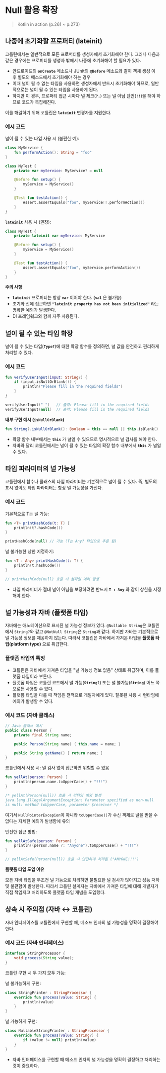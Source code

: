 # Null 활용 확장

> Kotlin in action (p.261 ~ p.273)

## **나중에 초기화할 프로퍼티 (lateinit)**

코틀린에서는 일반적으로 모든 프로퍼티를 생성자에서 초기화해야 한다. 그러나 다음과 같은 경우에는 프로퍼티를 생성자 밖에서 나중에 초기화해야 할 필요가 있다.

- 안드로이드의 **`onCreate`** 메소드나 JUnit의 **`@Before`** 메소드와 같이 객체 생성 이후 별도의 메소드에서 초기화해야 하는 경우
- 이때 널이 될 수 없는 타입을 사용하면 생성자에서 반드시 초기화해야 하므로, 일반적으로는 널이 될 수 있는 타입을 사용하게 된다.
- 하지만 이 경우, 프로퍼티 접근 시마다 널 체크(**`?.`**) 또는 널 아님 단언(**`!!`**)을 해야 하므로 코드가 복잡해진다.

이를 해결하기 위해 코틀린은 **`lateinit`** 변경자를 지원한다.

### **예시 코드**

널이 될 수 있는 타입 사용 시 (불편한 예):

```kotlin
class MyService {
    fun performAction(): String = "foo"
}

class MyTest {
    private var myService: MyService? = null

    @Before fun setup() {
        myService = MyService()
    }

    @Test fun testAction() {
        Assert.assertEquals("foo", myService!!.performAction())
    }
}
```

**`lateinit`** 사용 시 (권장):

```kotlin
class MyTest {
    private lateinit var myService: MyService

    @Before fun setup() {
        myService = MyService()
    }

    @Test fun testAction() {
        Assert.assertEquals("foo", myService.performAction())
    }
}
```

**주의 사항**

- **`lateinit`** 프로퍼티는 항상 **`var`** 이어야 한다. (**`val`** 은 불가능)
- 초기화 전에 접근하면 **`"lateinit property has not been initialized"`** 라는 명확한 예외가 발생한다.
- DI 프레임워크와 함께 자주 사용된다.

## **널이 될 수 있는 타입 확장**

널이 될 수 있는 타입(**`Type?`**)에 대한 확장 함수를 정의하면, 널 값을 안전하고 편리하게 처리할 수 있다.

### **예시 코드**

```kotlin
fun verifyUserInput(input: String?) {
    if (input.isNullOrBlank()) {
        println("Please fill in the required fields")
    }
}

verifyUserInput(" ")   // 출력: Please fill in the required fields
verifyUserInput(null)  // 출력: Please fill in the required fields
```

**내부 구현 예시 (`isNullOrBlank`)**

```kotlin
fun String?.isNullOrBlank(): Boolean = this == null || this.isBlank()
```

- 확장 함수 내부에서는 **`this`** 가 널일 수 있으므로 명시적으로 널 검사를 해야 한다.
- 자바와 달리 코틀린에서는 널이 될 수 있는 타입의 확장 함수 내부에서 **`this`** 가 널일 수 있다.

## **타입 파라미터의 널 가능성**

코틀린에서 함수나 클래스의 타입 파라미터는 기본적으로 널이 될 수 있다. 즉, 별도의 표시 없이도 타입 파라미터는 항상 널 가능성을 가진다.

### **예시 코드**

기본적으로 T는 널 가능:

```kotlin
fun <T> printHashCode(t: T) {
    println(t?.hashCode())
}

printHashCode(null) // 가능 (T는 Any? 타입으로 추론 됨)
```

널 불가능한 상한 지정하기:

```kotlin
fun <T : Any> printHashCode(t: T) {
    println(t.hashCode())
}

// printHashCode(null) 호출 시 컴파일 에러 발생
```

- 타입 파라미터가 절대 널이 아님을 보장하려면 반드시 **`T : Any`** 와 같이 상한을 지정해야 한다.

## **널 가능성과 자바 (플랫폼 타입)**

자바에는 애노테이션으로 표시된 널 가능성 정보가 있다. `@Nullable String`은 코틀린에서 `String?`와 같고 `@NotNull String`은 `String`과 같다. 하지만 자바는 기본적으로 널 가능성 정보를 제공하지 않는다. 따라서 코틀린은 자바에서 가져온 타입을 **플랫폼 타입(platform type)** 으로 취급한다.

### **플랫폼 타입의 특징**

- 코틀린은 자바에서 가져온 타입을 "널 가능성 정보 없음" 상태로 취급하며, 이를 플랫폼 타입이라 부른다.
- 플랫폼 타입은 코틀린 코드에서 널 가능(**`String?`**) 또는 널 불가능(**`String`**) 어느 쪽으로든 사용할 수 있다.
- 플랫폼 타입을 다룰 때 책임은 전적으로 개발자에게 있다. 잘못된 사용 시 런타임에 예외가 발생할 수 있다.

### **예시 코드 (자바 클래스)**

```java
// Java 클래스 예시
public class Person {
    private final String name;

    public Person(String name) { this.name = name; }

    public String getName() { return name; }
}
```

코틀린에서 사용 시: 널 검사 없이 접근하면 위험할 수 있음

```kotlin
fun yellAt(person: Person) {
    println(person.name.toUpperCase() + "!!!")
}

/* yellAt(Person(null)) 호출 시 런타임 예외 발생
java.lang.IllegalArgumentException: Parameter specified as non-null
is null: method toUpperCase, parameter $receiver */ 
```

여기서 `NullPointerExcepion`이 아니라 `toUpperCase()`가 수신 객체로 널을 받을 수 없다는 자세한 예외가 발생함에 유의

안전한 접근 방법:

```kotlin
fun yellAtSafe(person: Person) {
    println((person.name ?: "Anyone").toUpperCase() + "!!!")
}

// yellAtSafe(Person(null)) 호출 시 안전하게 처리됨 ("ANYONE!!!")
```

**플랫폼 타입 도입 이유**

모든 자바 타입을 무조건 널 가능으로 처리하면 불필요한 널 검사가 많아지고 성능 저하 및 불편함이 발생한다. 따라서 코틀린 설계자는 자바에서 가져온 타입에 대해 개발자가 직접 책임지고 처리하도록 플랫폼 타입 개념을 도입했다.

## **상속 시 주의점 (자바 ↔ 코틀린)**

자바 인터페이스를 코틀린에서 구현할 때, 메소드 인자의 널 가능성을 명확히 결정해야 한다.

### **예시 코드 (자바 인터페이스)**

```java
interface StringProcessor {
    void process(String value);
}
```

코틀린 구현 시 두 가지 모두 가능:

널 불가능하게 구현:

```kotlin
class StringPrinter : StringProcessor {
    override fun process(value: String) {
        println(value)
    }
}
```

널 가능하게 구현:

```kotlin
class NullableStringPrinter : StringProcessor {
    override fun process(value: String?) {
        if (value != null) println(value)
    }
}
```

- 자바 인터페이스를 구현할 때 메소드 인자의 널 가능성을 명확히 결정하고 처리하는 것이 중요하다.
